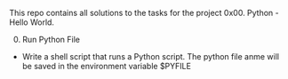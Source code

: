 This repo contains all solutions to the tasks for the project 0x00. Python - Hello World.

0. Run Python File
- Write a shell script that runs a Python script. The python file anme will be saved in the environment variable $PYFILE
